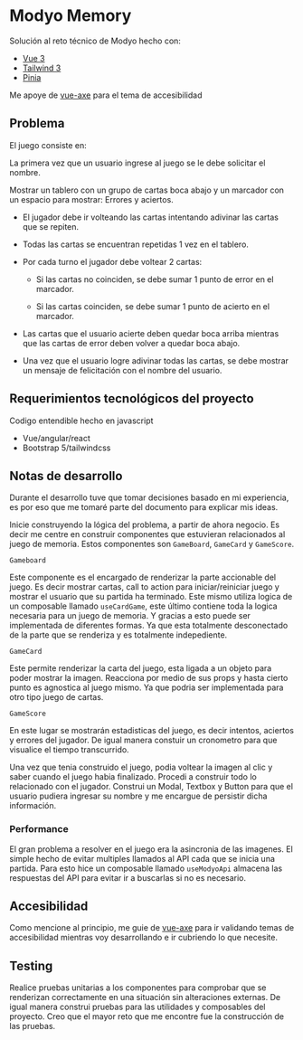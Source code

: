 # Modyo Memory

Solución al reto técnico de Modyo hecho con:

* [Vue 3](https://github.com/vuejs/core)
* [Tailwind 3](https://github.com/tailwindlabs/tailwindcss)
* [Pinia](https://github.com/vuejs/pinia)

Me apoye de [vue-axe](https://github.com/vue-a11y/vue-axe-next) para el tema de accesibilidad

## Problema

El juego consiste en: 

La primera vez que un usuario ingrese al juego se le debe solicitar el nombre.

Mostrar un tablero con un grupo de cartas boca abajo y un marcador con un espacio para mostrar: Errores y aciertos.

* El jugador debe ir volteando las cartas intentando adivinar las cartas que se repiten.

* Todas las cartas se encuentran repetidas 1 vez en el tablero.

* Por cada turno el jugador debe voltear 2 cartas:

    * Si las cartas no coinciden, se debe sumar 1 punto de error en el marcador.

    * Si las cartas coinciden, se debe sumar 1 punto de acierto en el marcador.

* Las cartas que el usuario acierte deben quedar boca arriba mientras que las cartas de error deben volver a quedar boca abajo.

* Una vez que el usuario logre adivinar todas las cartas, se debe mostrar un mensaje de felicitación con el nombre del usuario.

## Requerimientos tecnológicos del proyecto

Codigo entendible hecho en javascript

* Vue/angular/react
* Bootstrap 5/tailwindcss

## Notas de desarrollo

Durante el desarrollo tuve que tomar decisiones basado en mi experiencia, es por eso que me tomaré parte del documento para explicar mis ideas.

Inicie construyendo la lógica del problema, a partir de ahora negocio. Es decir me centre en construir componentes que estuvieran relacionados al juego de memoria. Estos componentes son `GameBoard`, `GameCard` y `GameScore`.

`Gameboard`

Este componente es el encargado de renderizar la parte accionable del juego. Es decir mostrar cartas, call to action para iniciar/reiniciar juego y mostrar el usuario que su partida ha terminado. Este mismo utiliza logica de un composable llamado `useCardGame`, este último contiene toda la logica necesaria para un juego de memoria. Y gracias a esto puede ser implementada de diferentes formas. Ya que esta totalmente desconectado de la parte que se renderiza y es totalmente indepediente.

`GameCard`

Este permite renderizar la carta del juego, esta ligada a un objeto para poder mostrar la imagen. Reacciona por medio de sus props y hasta cierto punto es agnostica al juego mismo. Ya que podria ser implementada para otro tipo juego de cartas.

`GameScore`

En este lugar se mostrarán estadisticas del juego, es decir intentos, aciertos y errores del jugador. De igual manera constuir un cronometro para que visualice el tiempo transcurrido.

Una vez que tenia construido el juego, podia voltear la imagen al clic y saber cuando el juego habia finalizado. Procedi a construir todo lo relacionado con el jugador. Construi un Modal, Textbox y Button para que el usuario pudiera ingresar su nombre y me encargue de persistir dicha información.

### Performance

El gran problema a resolver en el juego era la asincronia de las imagenes. El simple hecho de evitar multiples llamados al API cada que se inicia una partida. Para esto hice un composable llamado `useModyoApi` almacena las respuestas del API para evitar ir a buscarlas si no es necesario.

## Accesibilidad

Como mencione al principio, me guie de [vue-axe](https://github.com/vue-a11y/vue-axe-next) para ir validando temas de accesibilidad mientras voy desarrollando e ir cubriendo lo que necesite.

## Testing

Realice pruebas unitarias a los componentes para comprobar que se renderizan correctamente en una situación sin alteraciones externas. De igual manera construi pruebas para las utilidades y composables del proyecto. Creo que el mayor reto que me encontre fue la construcción de las pruebas.